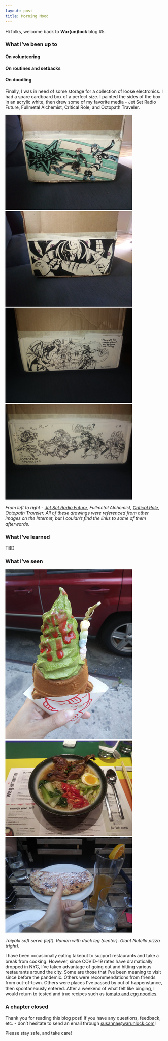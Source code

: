 ```yaml
---
layout: post
title: Morning Mood
---
```


Hi folks, welcome back to **War(un)lock** blog #5.

### What I’ve been up to

#### On volunteering

#### On routines and setbacks

#### On doodling
Finally, I was in need of some storage for a collection of loose electronics. I had a spare cardboard box of a perfect size. I painted the sides of the box in an acrylic white, then drew some of my favorite media - Jet Set Radio Future, Fullmetal Alchemist, Critical Role, and Octopath Traveler.

<img src="/images/blog5/blog5-jsrf.jpg" width="400"> <img src="/images/blog5/blog5-fma.jpg" width="400"> <img src="/images/blog5/blog5-cr.jpg" width="400"> <img src="/images/blog5/blog5-octopath.jpg" width="400">

*From left to right - [Jet Set Radio Future](https://www.rockpapershotgun.com/20-years-on-jet-set-radio-is-still-influencing-developers), Fullmetal Alchemist, [Critical Role](https://www.artstation.com/artwork/q9EW5R), Octopath Traveler. All of these drawings were referenced from other images on the Internet, but I couldn’t find the links to some of them afterwards.*

### What I’ve learned

TBD

### What I’ve seen

<img src="/images/blog5/blog5-taiyaki.jpg" width="400"> <img src="/images/blog5/blog5-ramen.jpg" width="400"> <img src="/images/blog5/blog5-nutella.jpg" width="400">

*Taiyaki soft serve (left). Ramen with duck leg (center). Giant Nutella pizza (right).*

I have been occasionally eating takeout to support restaurants and take a break from cooking. However, since COVID-19 rates have dramatically dropped in NYC, I’ve taken advantage of going out and hitting various restaurants around the city. Some are those that I’ve been meaning to visit since before the pandemic. Others were recommendations from friends from out-of-town. Others were places I’ve passed by out of happenstance, then spontaneously entered. After a weekend of what felt like binging, I would return to tested and true recipes such as [tomato and egg noodles](https://www.chinasichuanfood.com/tomato-noodles-with-fried-egg/).


### A chapter closed

Thank you for reading this blog post! If you have any questions, feedback, etc. - don’t hesitate to send an email through [susanna@warunlock.com](mailto:susanna@warunlock.com)!

Please stay safe, and take care!
